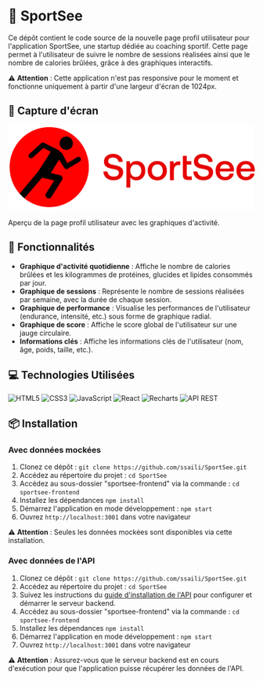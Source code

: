# 📂 SportSee
Ce dépôt contient le code source de la nouvelle page profil utilisateur pour l'application SportSee, une startup dédiée au coaching sportif. Cette page permet à l'utilisateur de suivre le nombre de sessions réalisées ainsi que le nombre de calories brûlées, grâce à des graphiques interactifs.

⚠️ **Attention** : Cette application n'est pas responsive pour le moment et fonctionne uniquement à partir d'une largeur d'écran de 1024px.

## 📸 Capture d'écran
![Capture d'écran de l'application SportSee](sportsee-frontend/src/assets/images/sportsee-logo.png)

Aperçu de la page profil utilisateur avec les graphiques d'activité.

## 🚀 Fonctionnalités
- **Graphique d'activité quotidienne** : Affiche le nombre de calories brûlées et les kilogrammes de protéines, glucides et lipides consommés par jour.
- **Graphique de sessions** : Représente le nombre de sessions réalisées par semaine, avec la durée de chaque session.
- **Graphique de performance** : Visualise les performances de l'utilisateur (endurance, intensité, etc.) sous forme de graphique radial.
- **Graphique de score** : Affiche le score global de l'utilisateur sur une jauge circulaire.
- **Informations clés** : Affiche les informations clés de l'utilisateur (nom, âge, poids, taille, etc.).

## 💻 Technologies Utilisées
![HTML5](https://img.shields.io/badge/html5-%23E34F26.svg?style=for-the-badge&logo=html5&logoColor=white)
![CSS3](https://img.shields.io/badge/css3-%231572B6.svg?style=for-the-badge&logo=css3&logoColor=white)
![JavaScript](https://img.shields.io/badge/javascript-%23323330.svg?style=for-the-badge&logo=javascript&logoColor=%23F7DF1E)
![React](https://img.shields.io/badge/react-%2320232a.svg?style=for-the-badge&logo=react&logoColor=%2361DAFB)
![Recharts](https://img.shields.io/badge/Recharts-%238884d8.svg?style=for-the-badge&logo=react&logoColor=%23ffffff)
![API REST](https://img.shields.io/badge/API-REST-brightgreen?style=for-the-badge)

## 📦 Installation
### Avec données mockées

1. Clonez ce dépôt : `git clone https://github.com/ssaili/SportSee.git`
2. Accédez au répertoire du projet : `cd SportSee`
3. Accédez au sous-dossier "sportsee-frontend" via la commande : `cd sportsee-frontend`
4. Installez les dépendances `npm install`
5. Démarrez l'application en mode développement : `npm start`
6. Ouvrez `http://localhost:3001` dans votre navigateur

⚠️ **Attention** : Seules les données mockées sont disponibles via cette installation.

### Avec données de l'API

1. Clonez ce dépôt : `git clone https://github.com/ssaili/SportSee.git`
2. Accédez au répertoire du projet : `cd SportSee`
3. Suivez les instructions du [guide d'installation de l'API](https://github.com/OpenClassrooms-Student-Center/P9-front-end-dashboard) pour configurer et démarrer le serveur backend.
4. Accédez au sous-dossier "sportsee-frontend" via la commande : `cd sportsee-frontend`
5. Installez les dépendances `npm install`
6. Démarrez l'application en mode développement : `npm start`
7. Ouvrez `http://localhost:3001` dans votre navigateur

⚠️ **Attention** : Assurez-vous que le serveur backend est en cours d'exécution pour que l'application puisse récupérer les données de l'API.
